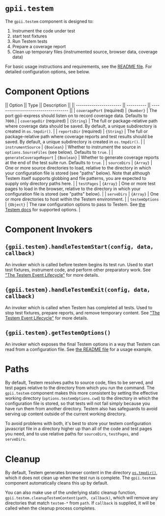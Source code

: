 # `gpii.testem`

The `gpii.testem` component is designed to:

1. Instrument the code under test
2. start test fixtures
3. Run Testem tests
4. Prepare a coverage report
5. Clean up temporary files (instrumented source, browser data, coverage data)

For basic usage instructions and requirements, see the [README file](../README.md).  For detailed configuration options,
see below.

# Component Options

|| Option                  || Type       || Description                          ||
|| ----------------------- || ---------- || ------------------------------------ ||
| `coveragePort` (required) | `{Number}`  | The port gpii-express should listen on to record coverage data. Defaults to `7000`.|
| `coverageDir` (required)  | `{String}`  | The full or package-relative path where coverage data should be saved. By default, a unique subdirectory is created in `os.tmpdir()`. |
| `reportsDir` (required)   | `{String}`  | The full or package-relative path where coverage reports and test results should be saved. By default, a unique subdirectory is created in `os.tmpdir()`. |
| `instrumentSource`        | `{Boolean}` | Whether to instrument the source in `options.SourceFiles` (see below).  Defaults to `true`. |
| `generateCoverageReport`  | `{Boolean}` | Whether to generate coverage reports at the end of the test suite run.  Defaults to `true`. |
| `sourceDirs`              | `{Array}`   | One or more source directories to load, relative to the directory in which your configuration file is stored (see "paths" below).  Note that although Testem itself supports globbing and file patterns, you are expected to supply only directory paths here. |
| `testPages`               | `{Array}`   | One or more test pages to load in the browser, relative to the directory in which your configuration file is stored (see "paths" below). |
| `serveDirs`               | `{Array}`   | One or more directories to host within the Testem environment. |
| `testemOptions`           | `{Object}`  | The raw configuration options to pass to Testem.  See [the Testem docs](https://github.com/testem/testem/blob/master/docs/config_file.md) for supported options. |

# Component Invokers

## `{gpii.testem}.handleTestemStart(config, data, callback)`

An invoker which is called before testem begins its test run.  Used to start test fixtures, instrument code, and perform
other preparatory work.  See ["The Testem Event Lifecycle"](testem-lifecycle.md) for more details.

## `{gpii.testem}.handleTestemExit(config, data, callback)`

An invoker which is called when Testem has completed all tests.  Used to stop test fixtures, prepare reports, and remove
temporary content.  See ["The Testem Event Lifecycle"](testem-lifecycle.md) for more details.

## `{gpii.testem}.getTestemOptions()`

An invoker which exposes the final Testem options in a way that Testem can read from a configuration file.  See
[the README file](../README.md) for a usage example.

# Paths

By default, Testem resolves paths to source code, files to be served, and test pages relative to the directory from
which you run the command.  The `gpii.testem` component makes this more consistent by setting the effective working
directory (`options.testemOptions.cwd`) to the directory in which the configuration file is stored, so that tests will
not fail simply because you have run them from another directory.  Testem also has safeguards to avoid serving up
content outside of the current working directory.

To avoid problems with both, it's best to store your testem configuration javascript file in a directory higher up than
all of the code and test pages you need, and to use relative paths for `sourceDirs`, `testPages`, and `serveDirs`.

# Cleanup

By default, Testem generates browser content in the directory [`os.tmpdir()`](https://nodejs.org/api/os.html#os_os_tmpdir),
which it does not clean up when the test run is complete.  The `gpii.testem` component automatically cleans this up by
default.

You can also make use of the underlying static cleanup function, `gpii.testem.cleanupTestemContent(path, callback)`,
which will remove any directories that match `testem-*` from `path`.  If `callback` is supplied, it will be called when
the cleanup process completes.
